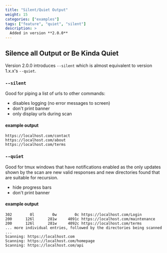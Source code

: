 ```yaml
---
title: "Silent/Quiet Output"
weight: 15
categories: ["examples"]
tags: ["feature", "quiet", "silent"]
description: >
  Added in version **2.0.0**
---
```


## Silence all Output or Be Kinda Quiet

Version 2.0.0 introduces `--silent` which is almost equivalent to version 1.x.x's `--quiet`.  

### `--silent`

Good for piping a list of urls to other commands:
  - disables logging (no error messages to screen)
  - don't print banner
  - only display urls during scan

#### example output
```
https://localhost.com/contact
https://localhost.com/about
https://localhost.com/terms
```

### `--quiet`

Good for tmux windows that have notifications enabled as the only updates shown by the scan are new valid responses
and new directories found that are suitable for recursion.
  - hide progress bars
  - don't print banner

#### example output

```
302        0l        0w        0c https://localhost.com/Login
200      126l      281w     4091c https://localhost.com/maintenance
200      126l      281w     4092c https://localhost.com/terms
... more individual entries, followed by the directories being scanned ...
Scanning: https://localhost.com
Scanning: https://localhost.com/homepage
Scanning: https://localhost.com/api
```
